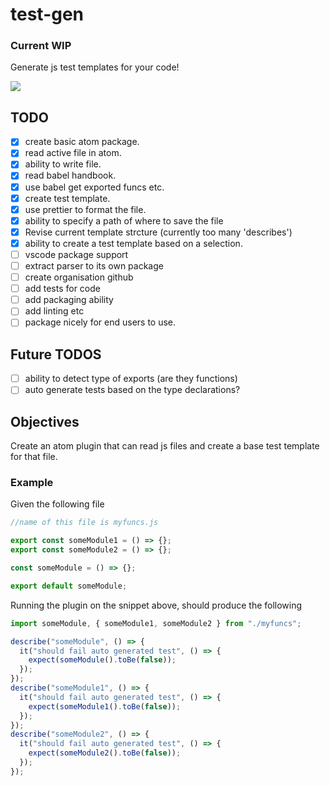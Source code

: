# test-gen

### Current WIP

Generate js test templates for your code!

![](https://s3-us-west-2.amazonaws.com/js-test-gen/atom-gen-tests.gif)

## TODO

* [x] create basic atom package.
* [x] read active file in atom.
* [x] ability to write file.
* [x] read babel handbook.
* [x] use babel get exported funcs etc.
* [x] create test template.
* [x] use prettier to format the file.
* [x] ability to specify a path of where to save the file
* [x] Revise current template strcture (currently too many 'describes')
* [x] ability to create a test template based on a selection.
* [ ] vscode package support
* [ ] extract parser to its own package
* [ ] create organisation github
* [ ] add tests for code
* [ ] add packaging ability
* [ ] add linting etc
* [ ] package nicely for end users to use.

## Future TODOS

* [ ] ability to detect type of exports (are they functions)
* [ ] auto generate tests based on the type declarations?

## Objectives

Create an atom plugin that can read js files and create a base test template for that file.

### Example

Given the following file

```javascript
//name of this file is myfuncs.js

export const someModule1 = () => {};
export const someModule2 = () => {};

const someModule = () => {};

export default someModule;
```

Running the plugin on the snippet above, should produce the following

```javascript
import someModule, { someModule1, someModule2 } from "./myfuncs";

describe("someModule", () => {
  it("should fail auto generated test", () => {
    expect(someModule().toBe(false));
  });
});
describe("someModule1", () => {
  it("should fail auto generated test", () => {
    expect(someModule1().toBe(false));
  });
});
describe("someModule2", () => {
  it("should fail auto generated test", () => {
    expect(someModule2().toBe(false));
  });
});
```

